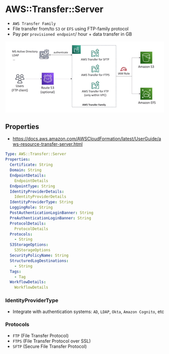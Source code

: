 # AWS::Transfer::Server

- `AWS Transfer Family`
- File transfer from/to `S3` or `EFS` using FTP-family protocol
- Pay per `provisioned endpoint`/ hour + data transfer in GB

![Transfer Family](.images/transfer-family.png)

## Properties

- <https://docs.aws.amazon.com/AWSCloudFormation/latest/UserGuide/aws-resource-transfer-server.html>

```yaml
Type: AWS::Transfer::Server
Properties:
  Certificate: String
  Domain: String
  EndpointDetails:
    EndpointDetails
  EndpointType: String
  IdentityProviderDetails:
    IdentityProviderDetails
  IdentityProviderType: String
  LoggingRole: String
  PostAuthenticationLoginBanner: String
  PreAuthenticationLoginBanner: String
  ProtocolDetails:
    ProtocolDetails
  Protocols:
    - String
  S3StorageOptions:
    S3StorageOptions
  SecurityPolicyName: String
  StructuredLogDestinations:
    - String
  Tags:
    - Tag
  WorkflowDetails:
    WorkflowDetails
```

### IdentityProviderType

- Integrate with authentication systems: `AD`, `LDAP`, `Okta`, `Amazon Cognito`, etc

### Protocols

- `FTP` (File Transfer Protocol)
- `FTPS` (File Transfer Protocol over SSL)
- `SFTP` (Secure File Transfer Protocol)
